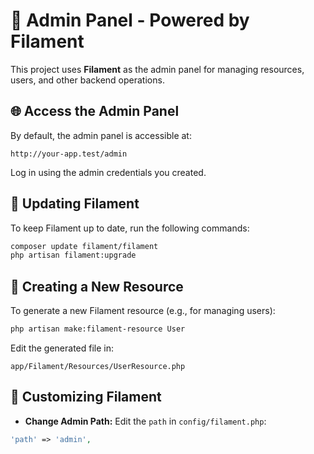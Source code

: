 # 🚀 Admin Panel - Powered by Filament

This project uses **Filament** as the admin panel for managing resources, users, and other backend operations.

## 🌐 Access the Admin Panel
By default, the admin panel is accessible at:

```
http://your-app.test/admin
```

Log in using the admin credentials you created.

## 🔄 Updating Filament
To keep Filament up to date, run the following commands:

```bash
composer update filament/filament
php artisan filament:upgrade
```

## 📂 Creating a New Resource
To generate a new Filament resource (e.g., for managing users):

```bash
php artisan make:filament-resource User
```

Edit the generated file in:

```
app/Filament/Resources/UserResource.php
```

## 📌 Customizing Filament
- **Change Admin Path:** Edit the `path` in `config/filament.php`:

```php
'path' => 'admin',
```
